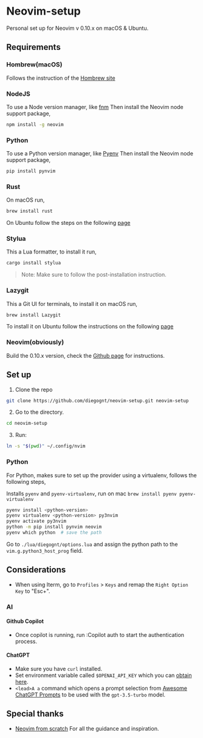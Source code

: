 # Neovim-setup
Personal set up for Neovim v 0.10.x on macOS & Ubuntu.

## Requirements

### Hombrew(macOS)
Follows the instruction of the [Hombrew site](https://brew.sh/)

### NodeJS
To use a Node version manager, like [fnm](https://github.com/Schniz/fnm)
Then install the Neovim node support package,
~~~bash
npm install -g neovim
~~~

### Python
To use a Python version manager, like [Pyenv](https://github.com/pyenv/pyenv)
Then install the Neovim node support package,
~~~bash
pip install pynvim
~~~

### Rust
On macOS run,
~~~bash
brew install rust
~~~
On Ubuntu follow the steps on the following [page](https://www.rust-lang.org/learn/get-started)

### Stylua
This a Lua formatter, to install it run,
~~~bash
cargo install stylua
~~~
>Note: Make sure to follow the post-installation instruction.

### Lazygit
This a Git UI for terminals, to install it on macOS run,
~~~bash
brew install Lazygit
~~~
To install it on Ubuntu follow the instructions on the following [page](https://github.com/jesseduffield/lazygit#manual)

### Neovim(obviously)
Build the 0.10.x version, check the [Github page](https://github.com/neovim/neovim/wiki/Installing-Neovim#install-from-source) for instructions.

## Set up
1. Clone the repo
~~~bash
git clone https://github.com/diegognt/neovim-setup.git neovim-setup
~~~
2. Go to the directory.
~~~bash
cd neovim-setup
~~~
3. Run:
~~~bash
ln -s "$(pwd)" ~/.config/nvim
~~~

### Python
For Python, makes sure to set up the provider using a virtualenv, follows the following steps,

Installs `pyenv` and `pyenv-virtualenv`, run on mac `brew install pyenv pyenv-virtualenv`

~~~sh
pyenv install <python-version>
pyenv virtualenv <python-version> py3nvim
pyenv activate py3nvim
python -m pip install pynvim neovim
pyenv which python  # save the path
~~~

Go to `./lua/diegognt/options.lua` and assign the python path to the `vim.g.python3_host_prog` field.

## Considerations

- When using Iterm, go to `Profiles` > `Keys` and remap the `Right Option Key` to "Esc+". 

### AI

#### Github Copilot
- Once copilot is running, run :Copilot auth to start the authentication process.

#### ChatGPT
- Make sure you have `curl` installed.
- Set environment variable called `$OPENAI_API_KEY` which you can [obtain here](https://beta.openai.com/account/api-keys).
- `<lead>A a` command which opens a prompt selection from [Awesome ChatGPT Prompts](https://github.com/f/awesome-chatgpt-prompts) to be used with the `gpt-3.5-turbo` model.

## Special thanks
- [Neovim from scratch](https://github.com/LunarVim/Neovim-from-scratch) For all the guidance and inspiration.

